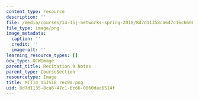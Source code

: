 ```yaml
---
content_type: resource
description: ''
file: /media/courses/14-15j-networks-spring-2018/8d7d11358ca647c16c660860dac6514f_MIT14_15JS18_rec9a.png
file_type: image/png
image_metadata:
  caption: ''
  credit: ''
  image-alt: ''
learning_resource_types: []
ocw_type: OCWImage
parent_title: Recitation 9 Notes
parent_type: CourseSection
resourcetype: Image
title: MIT14_15JS18_rec9a.png
uid: 8d7d1135-8ca6-47c1-6c66-0860dac6514f
---
```

